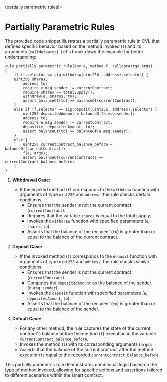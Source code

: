 (partially parametric rules)=
# Partially Parametric Rules

The provided code snippet illustrates a partially parametric rule in CVL that defines specific behavior based on the method invoked (`f`) and its arguments (`calldataargs`). Let's break down the example for better understanding:

```cvl
rule partially_parametric_rule(env e, method f, calldataargs args)
{
    if (f.selector == sig:withdraw(uint256, address).selector) {
	uint256 shares;
        address to;
		require e.msg.sender != currentContract;
		require shares == totalSupply();
		withdraw(e, shares, to);
		assert balanceOf(to) >= balanceOf(currentContract); 
	}
	else if (f.selector == sig:deposit(uint256, address).selector) {
        uint256 depositedAmount = balanceOf(e.msg.sender);
        address to;
		require e.msg.sender != currentContract;
		deposit(e, depositedAmount, to);
        assert balanceOf(to) >= balanceOf(e.msg.sender);
	}
	else {
        uint256 currentContract_balance_before = balanceOf(currentContract);
		f(e, args);
        assert balanceOf(currentContract) == currentContract_balance_before;
	}
}
```

1. **Withdrawal Case:**
   - If the invoked method (`f`) corresponds to the `withdraw` function with arguments of type `uint256` and `address`, the rule checks certain conditions:
     - Ensures that the sender is not the current contract (`currentContract`).
     - Requires that the variable `shares` is equal to the total supply.
     - Invokes the `withdraw` function with specified parameters (`e`, `shares`, `to`).
     - Asserts that the balance of the recipient (`to`) is greater than or equal to the balance of the current contract.

2. **Deposit Case:**
   - If the invoked method (`f`) corresponds to the `deposit` function with arguments of type `uint256` and `address`, the rule checks similar conditions:
     - Ensures that the sender is not the current contract (`currentContract`).
     - Computes the `depositedAmount` as the balance of the sender (`e.msg.sender`).
     - Invokes the `deposit` function with specified parameters (`e`, `depositedAmount`, `to`).
     - Asserts that the balance of the recipient (`to`) is greater than or equal to the balance of the sender.

3. **Default Case:**
   - For any other method, the rule captures the state of the current contract's balance before the method (`f`) execution in the variable `currentContract_balance_before`.
   - Invokes the method (`f`) with its corresponding arguments (`args`).
   - Asserts that the balance of the current contract after the method execution is equal to the recorded `currentContract_balance_before`.

This partially parametric rule demonstrates conditional logic based on the type of method invoked, allowing for specific actions and assertions tailored to different scenarios within the smart contract.